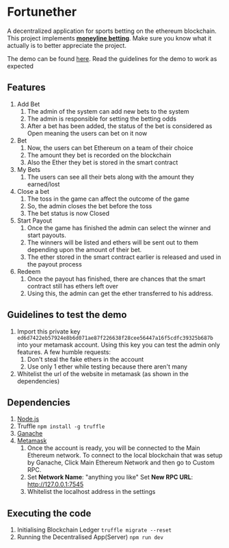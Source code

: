 
# Fortunether
A decentralized application for sports betting on the ethereum blockchain. This project implements **[moneyline betting](https://news.sportsinteraction.com/guide/moneyline-betting-explained)**. Make sure you know what it actually is to better appreciate the project.

The demo can be found [here](https://fortunether.herokuapp.com/). Read the guidelines for the demo to work as expected

## Features

 1. Add Bet
	 1. The admin of the system can add new bets to the system
	 2. The admin is responsible for setting the betting odds
	 3. After a bet has been added, the status of the bet is considered as Open meaning the users can bet on it now
 2. Bet
	 1. Now, the users can bet Ethereum on a team of their choice
	 2. The amount they bet is recorded on the blockchain
	 3. Also the Ether they bet is stored in the smart contract
 3. My Bets
	 1. The users can see all their bets along with the amount they earned/lost
 4. Close a bet
	 1. The toss in the game can affect the outcome of the game
	 2. So, the admin closes the bet before the toss
	 3. The bet status is now Closed
 5. Start Payout
	 1. Once the game has finished the admin can select the winner and start payouts.
	 2. The winners will be listed and ethers will be sent out to them depending upon the amount of their bet.
	 3. The ether stored in the smart contract earlier is released and used in the payout process
 6. Redeem
	 1. Once the payout has finished, there are chances that the smart contract still has ethers left over 
	 2. Using this, the admin can get the ether transferred to his address.

## Guidelines to test the demo
1. Import this private key `ed6d7422eb57924e8b6d071ae87f226638f28cee56447a16f5cdfc39325b687b` into your metamask account. Using this key you can test the admin only features. 
A few humble requests: 
	1. Don't steal the fake ethers in the account
	2. Use only 1 ether while testing because there aren't many
2. Whitelist the url of the website in metamask (as shown in the dependencies)

## Dependencies

 1. [Node.js](https://nodejs.org/en/download/)
 2. Truffle
	  `npm install -g truffle`
 3. [Ganache](https://www.trufflesuite.com/ganache)
 4. [Metamask](https://metamask.io/) 
	 1. Once the account is ready, you will be connected to the Main Ethereum network. To connect to the local blockchain that was setup by Ganache, Click Main Ethereum Network and then go to Custom RPC. 
	 2. Set **Network Name**:  "anything you like"
	      Set **New RPC URL**: http://127.0.0.1:7545 
	 3. Whitelist the localhost address in the settings

## Executing the code

1. Initialising Blockchain Ledger
	``truffle migrate --reset``
2. Running the Decentralised App(Server)
	``npm run dev``
